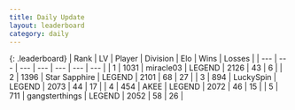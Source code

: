 ```yaml
---
title: Daily Update
layout: leaderboard
category: daily
---
```


{: .leaderboard}
| Rank | LV | Player | Division | Elo | Wins | Losses |
| --- | --- | --- | --- | --- | --- | --- |
| <span data-change="0">1</span> | 1031 | <span title="ID: 416373">miracle03</span> | LEGEND | <span data-change="-7">2126</span> | <span data-change="2">43</span> | <span data-change="1">6</span> |
| <span data-change="0">2</span> | 1396 | <span title="ID: 315148">Star Sapphire</span> | LEGEND | <span data-change="27">2101</span> | <span data-change="5">68</span> | <span data-change="0">27</span> |
| <span data-change="2">3</span> | 894 | <span title="ID: 498412">LuckySpin</span> | LEGEND | <span data-change="31">2073</span> | <span data-change="4">44</span> | <span data-change="0">17</span> |
| <span data-change="-1">4</span> | 454 | <span title="ID: 455100">AKEE</span> | LEGEND | <span data-change="0">2072</span> | <span data-change="0">46</span> | <span data-change="0">15</span> |
| <span data-change="-1">5</span> | 711 | <span title="ID: 92077">gangsterthings</span> | LEGEND | <span data-change="5">2052</span> | <span data-change="11">58</span> | <span data-change="5">26</span> |